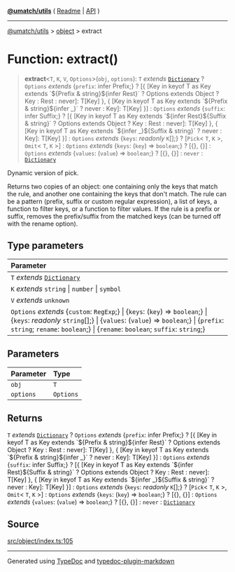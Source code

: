 [**@umatch/utils**](../../README.md) ( [Readme](../../README.md) \| [API](../../API.md) )

---

[@umatch/utils](../../API.md) > [object](../README.md) > extract

# Function: extract()

> **extract**\<`T`, `K`, `V`, `Options`\>(`obj`, `options`): `T` _extends_ [`Dictionary`](../../index/type-aliases/type-alias.Dictionary.md) ? `Options` _extends_ \{`prefix`: infer Prefix;} ? [\{ [Key in keyof T as Key extends \`$\{Prefix & string}$\{infer Rest}\` ? Options extends Object ? Key : Rest : never]: T[Key] }, \{ [Key in keyof T as Key extends \`$\{Prefix & string}$\{infer \_}\` ? never : Key]: T[Key] }] : `Options` _extends_ \{`suffix`: infer Suffix;} ? [\{ [Key in keyof T as Key extends \`$\{infer Rest}$\{Suffix & string}\` ? Options extends Object ? Key : Rest : never]: T[Key] }, \{ [Key in keyof T as Key extends \`$\{infer \_}$\{Suffix & string}\` ? never : Key]: T[Key] }] : `Options` _extends_ \{`keys`: _readonly_ `K`[];} ? [`Pick`\< `T`, `K` \>, `Omit`\< `T`, `K` \>] : `Options` _extends_ \{`keys`: (`key`) => `boolean`;} ? [\{}, \{}] : `Options` _extends_ \{`values`: (`value`) => `boolean`;} ? [\{}, \{}] : `never` : [`Dictionary`](../../index/type-aliases/type-alias.Dictionary.md)

Dynamic version of pick.

Returns two copies of an object: one containing only the keys that
match the rule, and another one containing the keys that don't
match. The rule can be a pattern (prefix, suffix or custom regular
expression), a list of keys, a function to filter keys, or a
function to filter values. If the rule is a prefix or suffix,
removes the prefix/suffix from the matched keys (can be turned off
with the rename option).

## Type parameters

| Parameter                                                                                                                                                                                                                                                 |
| :-------------------------------------------------------------------------------------------------------------------------------------------------------------------------------------------------------------------------------------------------------- |
| `T` _extends_ [`Dictionary`](../../index/type-aliases/type-alias.Dictionary.md)                                                                                                                                                                           |
| `K` _extends_ `string` \| `number` \| `symbol`                                                                                                                                                                                                            |
| `V` _extends_ `unknown`                                                                                                                                                                                                                                   |
| `Options` _extends_ \{`custom`: `RegExp`;} \| \{`keys`: (`key`) => `boolean`;} \| \{`keys`: _readonly_ `string`[];} \| \{`values`: (`value`) => `boolean`;} \| \{`prefix`: `string`; `rename`: `boolean`;} \| \{`rename`: `boolean`; `suffix`: `string`;} |

## Parameters

| Parameter | Type      |
| :-------- | :-------- |
| `obj`     | `T`       |
| `options` | `Options` |

## Returns

`T` _extends_ [`Dictionary`](../../index/type-aliases/type-alias.Dictionary.md) ? `Options` _extends_ \{`prefix`: infer Prefix;} ? [\{ [Key in keyof T as Key extends \`$\{Prefix & string}$\{infer Rest}\` ? Options extends Object ? Key : Rest : never]: T[Key] }, \{ [Key in keyof T as Key extends \`$\{Prefix & string}$\{infer \_}\` ? never : Key]: T[Key] }] : `Options` _extends_ \{`suffix`: infer Suffix;} ? [\{ [Key in keyof T as Key extends \`$\{infer Rest}$\{Suffix & string}\` ? Options extends Object ? Key : Rest : never]: T[Key] }, \{ [Key in keyof T as Key extends \`$\{infer \_}$\{Suffix & string}\` ? never : Key]: T[Key] }] : `Options` _extends_ \{`keys`: _readonly_ `K`[];} ? [`Pick`\< `T`, `K` \>, `Omit`\< `T`, `K` \>] : `Options` _extends_ \{`keys`: (`key`) => `boolean`;} ? [\{}, \{}] : `Options` _extends_ \{`values`: (`value`) => `boolean`;} ? [\{}, \{}] : `never` : [`Dictionary`](../../index/type-aliases/type-alias.Dictionary.md)

## Source

[src/object/index.ts:105](https://github.com/umatch-oficial/utils/blob/fe3e40a/src/object/index.ts#L105)

---

Generated using [TypeDoc](https://typedoc.org/) and [typedoc-plugin-markdown](https://www.npmjs.com/package/typedoc-plugin-markdown)

